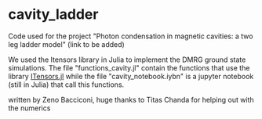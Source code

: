 # cavity_ladder
Code used for the project "Photon condensation in magnetic cavities: a two leg ladder model" (link to be added)

We used the Itensors library in Julia to implement the DMRG ground state simulations. The file "functions_cavity.jl" contain the functions that use the library [ITensors.jl](https://itensor.github.io/ITensors.jl/stable/ITensorType.html) while the file "cavity_notebook.iybn" is a jupyter notebook (still in Julia) that call this functions.

written by Zeno Bacciconi, huge thanks to Titas Chanda for helping out with the numerics
